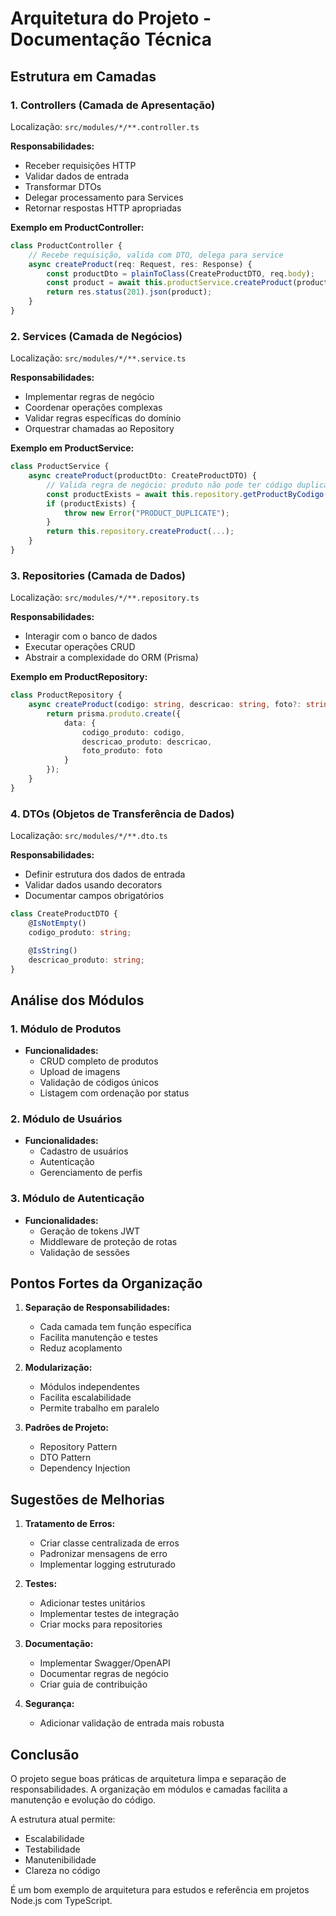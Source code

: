 # Arquitetura do Projeto - Documentação Técnica

## Estrutura em Camadas

### 1. Controllers (Camada de Apresentação)
Localização: `src/modules/*/**.controller.ts`

**Responsabilidades:**
- Receber requisições HTTP
- Validar dados de entrada
- Transformar DTOs
- Delegar processamento para Services
- Retornar respostas HTTP apropriadas

**Exemplo em ProductController:**
```typescript
class ProductController {
    // Recebe requisição, valida com DTO, delega para service
    async createProduct(req: Request, res: Response) {
        const productDto = plainToClass(CreateProductDTO, req.body);
        const product = await this.productService.createProduct(productDto);
        return res.status(201).json(product);
    }
}
```

### 2. Services (Camada de Negócios)
Localização: `src/modules/*/**.service.ts`

**Responsabilidades:**
- Implementar regras de negócio
- Coordenar operações complexas
- Validar regras específicas do domínio
- Orquestrar chamadas ao Repository

**Exemplo em ProductService:**
```typescript
class ProductService {
    async createProduct(productDto: CreateProductDTO) {
        // Valida regra de negócio: produto não pode ter código duplicado
        const productExists = await this.repository.getProductByCodigo(productDto.codigo_produto);
        if (productExists) {
            throw new Error("PRODUCT_DUPLICATE");
        }
        return this.repository.createProduct(...);
    }
}
```

### 3. Repositories (Camada de Dados)
Localização: `src/modules/*/**.repository.ts`

**Responsabilidades:**
- Interagir com o banco de dados
- Executar operações CRUD
- Abstrair a complexidade do ORM (Prisma)

**Exemplo em ProductRepository:**
```typescript
class ProductRepository {
    async createProduct(codigo: string, descricao: string, foto?: string) {
        return prisma.produto.create({
            data: { 
                codigo_produto: codigo,
                descricao_produto: descricao,
                foto_produto: foto
            }
        });
    }
}
```

### 4. DTOs (Objetos de Transferência de Dados)
Localização: `src/modules/*/**.dto.ts`

**Responsabilidades:**
- Definir estrutura dos dados de entrada
- Validar dados usando decorators
- Documentar campos obrigatórios

```typescript
class CreateProductDTO {
    @IsNotEmpty()
    codigo_produto: string;

    @IsString()
    descricao_produto: string;
}
```

## Análise dos Módulos

### 1. Módulo de Produtos
- **Funcionalidades:**
  - CRUD completo de produtos
  - Upload de imagens
  - Validação de códigos únicos
  - Listagem com ordenação por status

### 2. Módulo de Usuários
- **Funcionalidades:**
  - Cadastro de usuários
  - Autenticação
  - Gerenciamento de perfis

### 3. Módulo de Autenticação
- **Funcionalidades:**
  - Geração de tokens JWT
  - Middleware de proteção de rotas
  - Validação de sessões

## Pontos Fortes da Organização

1. **Separação de Responsabilidades:**
   - Cada camada tem função específica
   - Facilita manutenção e testes
   - Reduz acoplamento

2. **Modularização:**
   - Módulos independentes
   - Facilita escalabilidade
   - Permite trabalho em paralelo

3. **Padrões de Projeto:**
   - Repository Pattern
   - DTO Pattern
   - Dependency Injection

## Sugestões de Melhorias

1. **Tratamento de Erros:**
   - Criar classe centralizada de erros
   - Padronizar mensagens de erro
   - Implementar logging estruturado

2. **Testes:**
   - Adicionar testes unitários
   - Implementar testes de integração
   - Criar mocks para repositories

3. **Documentação:**
   - Implementar Swagger/OpenAPI
   - Documentar regras de negócio
   - Criar guia de contribuição

4. **Segurança:**
   - Adicionar validação de entrada mais robusta

## Conclusão

O projeto segue boas práticas de arquitetura limpa e separação de responsabilidades. A organização em módulos e camadas facilita a manutenção e evolução do código.

A estrutura atual permite:
- Escalabilidade
- Testabilidade
- Manutenibilidade
- Clareza no código

É um bom exemplo de arquitetura para estudos e referência em projetos Node.js com TypeScript. 
